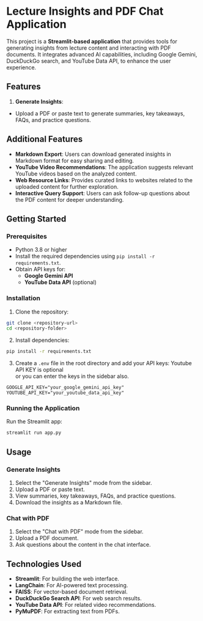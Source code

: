 # Lecture Insights and PDF Chat Application

This project is a **Streamlit-based application** that provides tools for generating insights from lecture content and interacting with PDF documents. It integrates advanced AI capabilities, including Google Gemini, DuckDuckGo search, and YouTube Data API, to enhance the user experience.

## Features

1. **Generate Insights**:

- Upload a PDF or paste text to generate summaries, key takeaways, FAQs, and practice questions.

## Additional Features

- **Markdown Export**: Users can download generated insights in Markdown format for easy sharing and editing.
- **YouTube Video Recommendations**: The application suggests relevant YouTube videos based on the analyzed content.
- **Web Resource Links**: Provides curated links to websites related to the uploaded content for further exploration.
- **Interactive Query Support**: Users can ask follow-up questions about the PDF content for deeper understanding.

## Getting Started

### Prerequisites

- Python 3.8 or higher
- Install the required dependencies using `pip install -r requirements.txt`.
- Obtain API keys for:
  - **Google Gemini API**
  - **YouTube Data API** (optional)

### Installation

1. Clone the repository:

```bash
git clone <repository-url>
cd <repository-folder>
```

2. Install dependencies:

```bash
pip install -r requirements.txt
```

3. Create a `.env` file in the root directory and add your API keys:
   Youtube API KEY is optional \
   or you can enter the keys in the sidebar also.

```env
GOOGLE_API_KEY="your_google_gemini_api_key"
YOUTUBE_API_KEY="your_youtube_data_api_key"
```

### Running the Application

Run the Streamlit app:

```bash
streamlit run app.py
```

## Usage

### Generate Insights

1. Select the "Generate Insights" mode from the sidebar.
2. Upload a PDF or paste text.
3. View summaries, key takeaways, FAQs, and practice questions.
4. Download the insights as a Markdown file.

### Chat with PDF

1. Select the "Chat with PDF" mode from the sidebar.
2. Upload a PDF document.
3. Ask questions about the content in the chat interface.

## Technologies Used

- **Streamlit**: For building the web interface.
- **LangChain**: For AI-powered text processing.
- **FAISS**: For vector-based document retrieval.
- **DuckDuckGo Search API**: For web search results.
- **YouTube Data API**: For related video recommendations.
- **PyMuPDF**: For extracting text from PDFs.
